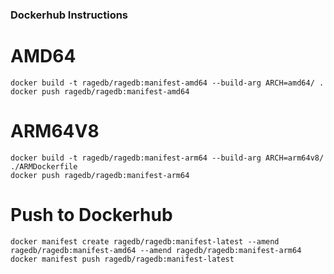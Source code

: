 ### Dockerhub Instructions


# AMD64

    docker build -t ragedb/ragedb:manifest-amd64 --build-arg ARCH=amd64/ .
    docker push ragedb/ragedb:manifest-amd64

# ARM64V8

    docker build -t ragedb/ragedb:manifest-arm64 --build-arg ARCH=arm64v8/ ./ARMDockerfile
    docker push ragedb/ragedb:manifest-arm64

# Push to Dockerhub

    docker manifest create ragedb/ragedb:manifest-latest --amend ragedb/ragedb:manifest-amd64 --amend ragedb/ragedb:manifest-arm64
    docker manifest push ragedb/ragedb:manifest-latest
